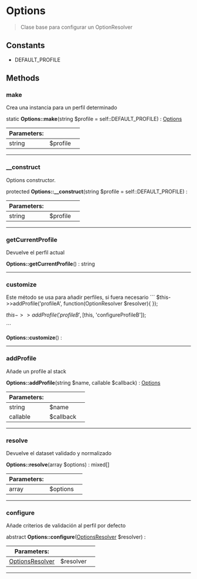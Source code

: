 
                                                                                                                                            
    
# Options


> Clase base para configurar un OptionResolver
>
> 




## Constants
- DEFAULT_PROFILE




## Methods

### make
Crea una instancia para un perfil determinado


static **Options::make**(string $profile = self::DEFAULT_PROFILE) : [Options](../../../Options.md)


|Parameters: | | |
| --- | --- | --- |
|string |$profile |  |

---


### __construct
Options constructor.


protected **Options::__construct**(string $profile = self::DEFAULT_PROFILE) : 


|Parameters: | | |
| --- | --- | --- |
|string |$profile |  |

---


### getCurrentProfile
Devuelve el perfil actual


**Options::getCurrentProfile**() : string



---


### customize
Este método se usa para añadir perfiles, si fuera necesario
´´´
$this->>addProfile('profileA', function(OptionResolver $resolver){
});

$this->>addProfile('profileB', [$this, 'configureProfileB']);

´´´

**Options::customize**() : 



---


### addProfile
Añade un profile al stack


**Options::addProfile**(string $name, callable $callback) : [Options](../../../Options.md)


|Parameters: | | |
| --- | --- | --- |
|string |$name |  |
|callable |$callback |  |

---


### resolve
Devuelve el dataset validado y normalizado


**Options::resolve**(array $options) : mixed[]


|Parameters: | | |
| --- | --- | --- |
|array |$options |  |

---


### configure
Añade criterios de validación al perfil por defecto


abstract **Options::configure**([OptionsResolver](../../../OptionsResolver.md) $resolver) : 


|Parameters: | | |
| --- | --- | --- |
|[OptionsResolver](../../../OptionsResolver.md) |$resolver |  |

---


                                                                                                                                                                                                                                                                                                                                                                                                            
    
                                                                                                                                                                                                                                                                             
                